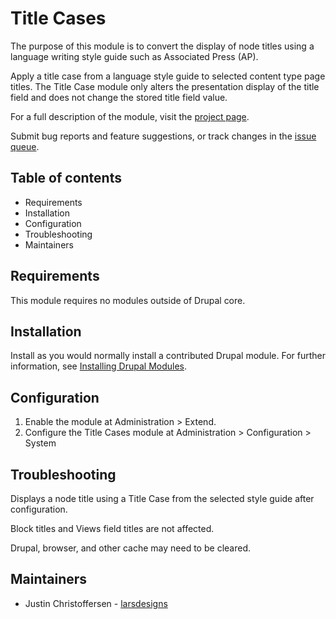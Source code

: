 # Title Cases

The purpose of this module is to convert the display of node titles using a
language writing style guide such as Associated Press (AP).

Apply a title case from a language style guide to selected content type page
titles. The Title Case module only alters the presentation display of the title
field and does not change the stored title field value.

For a full description of the module, visit the
[project page](https://www.drupal.org/project/title_cases).

Submit bug reports and feature suggestions, or track changes in the
[issue queue](https://www.drupal.org/project/issues/title_cases).


## Table of contents

- Requirements
- Installation
- Configuration
- Troubleshooting
- Maintainers


## Requirements

This module requires no modules outside of Drupal core.


## Installation

Install as you would normally install a contributed Drupal module. For further
information, see [Installing Drupal Modules](https://www.drupal.org/docs/extending-drupal/installing-drupal-modules).


## Configuration

1. Enable the module at Administration > Extend.
1. Configure the Title Cases module at Administration > Configuration > System


## Troubleshooting

Displays a node title using a Title Case from the selected style guide after
configuration.

Block titles and Views field titles are not affected.

Drupal, browser, and other cache may need to be cleared.

## Maintainers

- Justin Christoffersen - [larsdesigns](https://www.drupal.org/u/larsdesigns)
